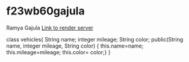 # f23wb60gajula
Ramya Gajula
[Link to render server](https://f23wb60gajula.onrender.com)

class vehicles{ String name; integer mileage; String color; public(String name, integer mileage, String color) { this.name=name; this.mileage=mileage; this.color= color;} }